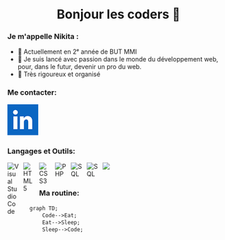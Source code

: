 <h1 align="center">Bonjour les coders 👋</h1>

### Je m'appelle Nikita :

- 🔭 Actuellement en 2ᵉ année de BUT MMI
- 🌱 Je suis lancé avec passion dans le monde du développement web, pour, dans le futur, devenir un pro du web.
- 🗿 Très rigoureux et organisé


### Me contacter:

[![img_contact](./linkedin.png)](https://www.linkedin.com/in/nikita-kuznetsov-367ba82b7/)

### Langages et Outils:

<img align="left" alt="Visual Studio Code" width="26px" src="https://cdn.jsdelivr.net/gh/devicons/devicon/icons/vscode/vscode-original.svg" style="padding-right:10px;" />
<img align="left" alt="HTML5" width="26px" src="https://cdn.jsdelivr.net/gh/devicons/devicon/icons/html5/html5-original.svg" style="padding-right:10px;" />
<img align="left" alt="CSS3" width="26px" src="https://cdn.jsdelivr.net/gh/devicons/devicon/icons/css3/css3-original.svg" style="padding-right:10px;" />
<img align="left" alt="PHP" width="26px" src="https://cdn.jsdelivr.net/gh/devicons/devicon@latest/icons/php/php-original.svg" style="padding-right:10px;" />
<img align="left" alt="SQL" width="26px" src="https://cdn.jsdelivr.net/gh/devicons/devicon@latest/icons/azuresqldatabase/azuresqldatabase-original.svg" style="padding-right:10px;" />
<img align="left" alt="SQL" width="26px" src="https://cdn.jsdelivr.net/gh/devicons/devicon@latest/icons/python/python-original.svg" style="padding-right:10px;" />
<img src="https://cdn.jsdelivr.net/gh/devicons/devicon@latest/icons/javascript/javascript-original.svg" />
          

<br />
<br />

### Ma routine:
```mermaid
  graph TD;
      Code-->Eat;
      Eat-->Sleep;
      Sleep-->Code;
```

